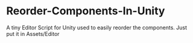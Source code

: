 # Reorder-Components-In-Unity
A tiny Editor Script for Unity used to easily reorder the components.
Just put it in Assets/Editor
